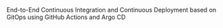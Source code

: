 End-to-End Continuous Integration and Continuous Deployment based on GitOps using GitHub Actions and Argo CD
